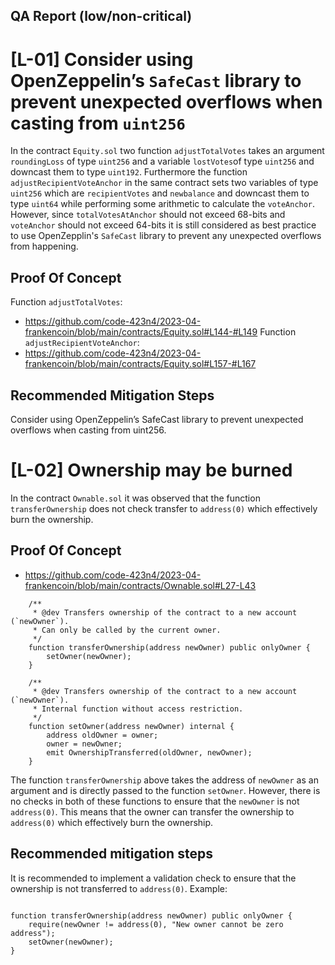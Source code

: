 ## QA Report (low/non-critical)

[L-01] Consider using OpenZeppelin’s `SafeCast` library to prevent unexpected overflows when casting from `uint256`
===================================================================================================================
In the contract `Equity.sol` two function `adjustTotalVotes` takes an argument `roundingLoss` of type `uint256` and a variable `lostVotes`of type `uint256` and downcast them to type `uint192`. Furthermore the function `adjustRecipientVoteAnchor` in the same contract sets two variables of type `uint256` which are `recipientVotes` and `newbalance` and downcast them to type `uint64` while performing some arithmetic to calculate the `voteAnchor`. However, since `totalVotesAtAnchor` should not exceed 68-bits and `voteAnchor` should not exceed 64-bits it is still considered as best practice to use OpenZepplin's `SafeCast` library to prevent any unexpected overflows from happening.

## Proof Of Concept
Function `adjustTotalVotes`:
* https://github.com/code-423n4/2023-04-frankencoin/blob/main/contracts/Equity.sol#L144-#L149
Function `adjustRecipientVoteAnchor`:
* https://github.com/code-423n4/2023-04-frankencoin/blob/main/contracts/Equity.sol#L157-#L167

## Recommended Mitigation Steps
Consider using OpenZeppelin’s SafeCast library to prevent unexpected overflows when casting from uint256.

[L-02] Ownership may be burned
================================
In the contract `Ownable.sol` it was observed that the function `transferOwnership` does not check transfer to `address(0)` which effectively burn the ownership.

## Proof Of Concept
* https://github.com/code-423n4/2023-04-frankencoin/blob/main/contracts/Ownable.sol#L27-L43
```solidity
    /**
     * @dev Transfers ownership of the contract to a new account (`newOwner`).
     * Can only be called by the current owner.
     */
    function transferOwnership(address newOwner) public onlyOwner {
        setOwner(newOwner);
    }

    /**
     * @dev Transfers ownership of the contract to a new account (`newOwner`).
     * Internal function without access restriction.
     */
    function setOwner(address newOwner) internal {
        address oldOwner = owner;
        owner = newOwner;
        emit OwnershipTransferred(oldOwner, newOwner);
    }

```
The function `transferOwnership` above takes the address of `newOwner` as an argument and is directly passed to the function `setOwner`. However, there is no checks in both of these functions to ensure that the `newOwner` is not `address(0)`. This means that the owner can transfer the ownership to `address(0)` which effectively burn the ownership.

## Recommended mitigation steps
It is recommended to implement a validation check to ensure that the ownership is not transferred to `address(0)`.
Example:
```solidity

function transferOwnership(address newOwner) public onlyOwner {
    require(newOwner != address(0), "New owner cannot be zero address");
    setOwner(newOwner);
}


```
